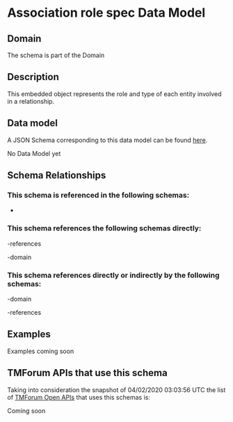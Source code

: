 # Association role spec Data Model

## Domain

The  schema is part of the  Domain

## Description

This embedded object represents the role and type of each entity involved in a relationship.

## Data model

A JSON Schema corresponding to this data model can be found
[here](https://github.com/tmforum-rand/schemas/blob/candidates/Common/AssociationRoleSpec.schema.json).

No Data Model yet

## Schema Relationships

### This schema is referenced in the following schemas:

-

### This schema references the following schemas directly:

-references

-domain

### This schema references directly or indirectly by the following schemas:

-domain

-references



## Examples

Examples coming soon

## TMForum APIs that use this schema

Taking into consideration the snapshot of 04/02/2020 03:03:56 UTC the list of [TMForum Open APIs](https://www.tmforum.org/open-apis/) that uses this schemas is:

Coming soon
